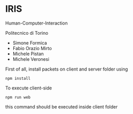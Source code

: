 # IRIS

Human-Computer-Interaction

Politecnico di Torino

- Simone Formica
- Fabio Orazio Mirto
- Michele Pistan
- Michele Veronesi

First of all, install packets on client and server folder using
```console
npm install
```

To execute client-side 
```console
npm run web 
```
this command should be executed inside client folder